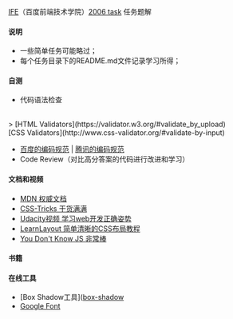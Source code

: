 [IFE](http://ife.baidu.com/)（百度前端技术学院）[2006 task](http://ife.baidu.com/task/all) 任务题解


#### 说明
* 一些简单任务可能略过；
* 每个任务目录下的README.md文件记录学习所得；

#### 自测
* 代码语法检查
<br/>
> [HTML Validators](https://validator.w3.org/#validate_by_upload) <br/>[CSS Validators](http://www.css-validator.org/#validate-by-input)

* [百度的编码规范](https://github.com/ecomfe/spec) | [腾讯的编码规范](http://alloyteam.github.io/CodeGuide/)
* Code Review（对比高分答案的代码进行改进和学习）


#### 文档和视频
* [MDN 权威文档](https://developer.mozilla.org/en-US/search)
* [CSS-Tricks 干货满满](https://css-tricks.com/)
* [Udacity视频 学习web开发正确姿势](https://www.udacity.com/course/front-end-web-developer-nanodegree--nd001)
* [LearnLayout 简单清晰的CSS布局教程](http://zh.learnlayout.com/)
* [You Don't Know JS 非常棒](https://github.com/getify/You-Dont-Know-JS)


#### 书籍


#### 在线工具
* [Box Shadow工具]([box-shadow](http://www.cssmatic.com/box-shadow)
* [Google Font](https://www.google.com/fonts)
